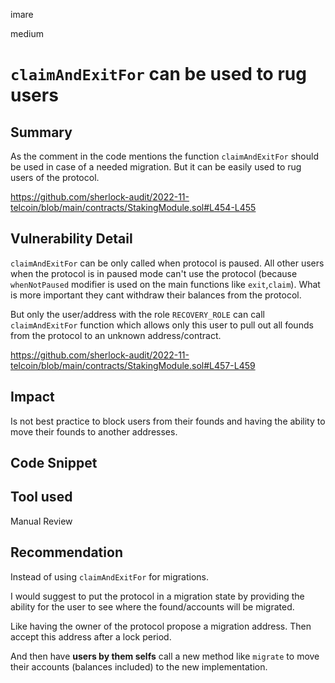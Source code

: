 imare

medium

# ``claimAndExitFor`` can be used to rug users

## Summary

As the comment in the code mentions the function ``claimAndExitFor`` should be used in case of a needed migration. But it can be easily used to rug users of the protocol.

https://github.com/sherlock-audit/2022-11-telcoin/blob/main/contracts/StakingModule.sol#L454-L455


## Vulnerability Detail

``claimAndExitFor`` can be only called when protocol is paused. All other users when the protocol is in paused mode can't use the protocol (because ``whenNotPaused`` modifier is used on the main functions like ``exit``,``claim``). What is more important they cant withdraw their balances from the protocol.

But only the user/address with the role ``RECOVERY_ROLE`` can call ``claimAndExitFor`` function which allows only this user to pull out all founds from the protocol to an unknown address/contract.

https://github.com/sherlock-audit/2022-11-telcoin/blob/main/contracts/StakingModule.sol#L457-L459

## Impact
Is not best practice to block users from their founds and having the ability to move their founds to another addresses.

## Code Snippet

## Tool used

Manual Review

## Recommendation
Instead of using ``claimAndExitFor`` for migrations. 

I would suggest to put the protocol in a migration state by providing the ability for the user to see where the found/accounts will be migrated.

Like having the owner of the protocol propose a migration address. Then accept this address after a lock period.

And then have **users by them selfs** call a new method like ``migrate`` to move their accounts (balances included) to the new implementation.
